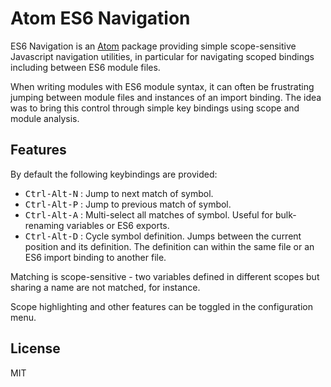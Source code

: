 # Atom ES6 Navigation

ES6 Navigation is an [Atom](https://atom.io) package providing simple scope-sensitive Javascript navigation utilities, in particular for navigating scoped bindings including between ES6 module files.

When writing modules with ES6 module syntax, it can often be frustrating jumping between module files and instances of an import binding. The idea was to bring this control through simple key bindings using scope and module analysis.

## Features
By default the following keybindings are provided:
* <kbd>Ctrl-Alt-N</kbd> : Jump to next match of symbol.
* <kbd>Ctrl-Alt-P</kbd> : Jump to previous match of symbol.
* <kbd>Ctrl-Alt-A</kbd> : Multi-select all matches of symbol. Useful for bulk-renaming variables or ES6 exports.
* <kbd>Ctrl-Alt-D</kbd> : Cycle symbol definition. Jumps between the current position and its definition. The definition can within the same file or an ES6 import binding to another file.

Matching is scope-sensitive - two variables defined in different scopes but sharing a name are not matched, for instance.

Scope highlighting and other features can be toggled in the configuration menu.

## License

MIT

